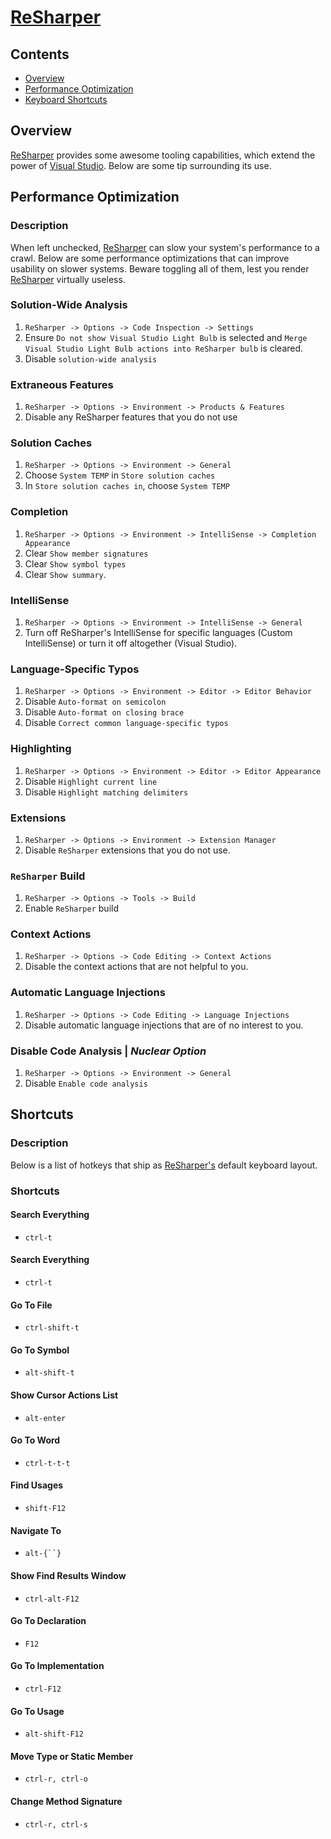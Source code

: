 # [ReSharper](https://www.jetbrains.com/resharper/)

## Contents
- [Overview](#overview)
- [Performance Optimization](#performance-optimization)
- [Keyboard Shortcuts](#keyboard-shortcuts)

## Overview
[ReSharper](https://www.jetbrains.com/resharper/) provides some awesome tooling capabilities, which extend the power of [Visual Studio](https://visualstudio.microsoft.com/). Below are some tip surrounding its use.

## Performance Optimization

### Description
When left unchecked, [ReSharper](https://www.jetbrains.com/resharper/) can slow your system's performance to a crawl. Below are some performance optimizations that can improve usability on slower systems. Beware toggling all of them, lest you render [ReSharper](https://www.jetbrains.com/resharper/) virtually useless.

### Solution-Wide Analysis
1. `ReSharper -> Options -> Code Inspection -> Settings`
2. Ensure `Do not show Visual Studio Light Bulb` is selected and `Merge Visual Studio Light Bulb actions into ReSharper bulb` is cleared.
3. Disable `solution-wide analysis`

### Extraneous Features
1. `ReSharper -> Options -> Environment -> Products & Features`
2. Disable any ReSharper features that you do not use

### Solution Caches
1. `ReSharper -> Options -> Environment -> General`
2. Choose `System TEMP` in `Store solution caches`
3. In `Store solution caches in`, choose `System TEMP`

### Completion
1. `ReSharper -> Options -> Environment -> IntelliSense -> Completion Appearance`
2. Clear `Show member signatures`
3. Clear `Show symbol types`
4. Clear `Show summary`.

### IntelliSense
1. `ReSharper -> Options -> Environment -> IntelliSense -> General`
2. Turn off ReSharper's IntelliSense for specific languages (Custom IntelliSense) or turn it off altogether (Visual Studio).

### Language-Specific Typos
1. `ReSharper -> Options -> Environment -> Editor -> Editor Behavior`
2. Disable `Auto-format on semicolon`
3. Disable `Auto-format on closing brace`
4. Disable `Correct common language-specific typos`

### Highlighting
1. `ReSharper -> Options -> Environment -> Editor -> Editor Appearance`
2. Disable `Highlight current line`
3. Disable `Highlight matching delimiters`

### Extensions
1. `ReSharper -> Options -> Environment -> Extension Manager`
2. Disable `ReSharper` extensions that you do not use.

### `ReSharper` Build
1. `ReSharper -> Options -> Tools -> Build`
2. Enable `ReSharper` build

### Context Actions
1. `ReSharper -> Options -> Code Editing -> Context Actions`
2. Disable the context actions that are not helpful to you.

### Automatic Language Injections
1. `ReSharper -> Options -> Code Editing -> Language Injections`
2. Disable automatic language injections that are of no interest to you.

### Disable Code Analysis | _Nuclear Option_
1. `ReSharper -> Options -> Environment -> General `
2. Disable `Enable code analysis`

## Shortcuts

### Description
Below is a list of hotkeys that ship as [ReSharper's](https://www.jetbrains.com/resharper/) default keyboard layout.

### Shortcuts

#### Search Everything
- `ctrl-t`

#### Search Everything
- `ctrl-t`

#### Go To File
- `ctrl-shift-t`

#### Go To Symbol
- `alt-shift-t`

#### Show Cursor Actions List
- `alt-enter`

#### Go To Word
- `ctrl-t-t-t`

#### Find Usages
- `shift-F12`

#### Navigate To
- `alt-{``}`

#### Show Find Results Window
- `ctrl-alt-F12`

#### Go To Declaration
- `F12`

#### Go To Implementation
- `ctrl-F12`

#### Go To Usage
- `alt-shift-F12`

#### Move Type or Static Member
- `ctrl-r, ctrl-o`

#### Change Method Signature
- `ctrl-r, ctrl-s`

